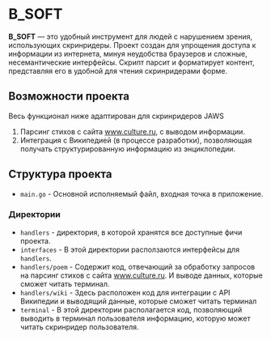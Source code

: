 # B_SOFT

**B_SOFT** — это удобный инструмент для людей с нарушением зрения, использующих скринридеры. Проект создан для упрощения
доступа к информации из интернета, минуя неудобства браузеров и сложные, несемантические интерфейсы. Скрипт парсит и
форматирует контент, представляя его в удобной для чтения скринридерами форме.

## Возможности проекта
Весь функционал ниже адаптирован для скринридеров JAWS
1. Парсинг стихов с сайта www.culture.ru, с выводом информации.
2. Интеграция с Википедией (в процессе разработки), позволяющая получать структурированную информацию из энциклопедии.

## Структура проекта

- `main.go` - Основной исполняемый файл, входная точка в приложение.

### Директории

- `handlers` - директория, в которой хранятся все доступные фичи проекта.
- `interfaces` - В этой директории расползаются интерфейсы для `handlers`.
- `handlers/poem` - Содержит код, отвечающий за обработку запросов на парсинг стихов с сайта www.culture.ru. И выводе
  данных, которые сможет читать терминал.
- `handlers/wiki` - Здесь расположен код для интеграции с API Википедии и выводящий данные, которые сможет читать
  терминал
- `terminal` - В этой директории располагается код, позволяющий выводить в терминал пользователя информацию, которую
  может читать скринридер пользователя.